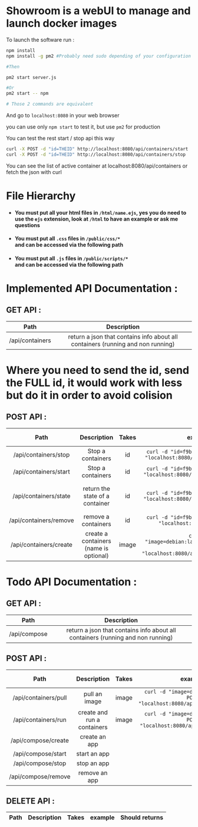 # Showroom is a webUI to manage and launch docker images
To launch the software run :

```bash
npm install
npm install -g pm2 #Probably need sudo depending of your configuration

#Then

pm2 start server.js

#Or
pm2 start -- npm

# Those 2 commands are equivalent
```
And go to `localhost:8080` in your web browser

you can use only `npm start` to test it, but use `pm2` for production

You can test the rest start / stop api this way

```bash
curl -X POST -d "id=THEID" http://localhost:8080/api/containers/start
curl -X POST -d "id=THEID" http://localhost:8080/api/containers/stop
```

You can see the list of active container at localhost:8080/api/containers
or fetch the json with curl

# File Hierarchy

* #### You must put all your html files in `/html/name.ejs`, yes you do need to use the `ejs` extension, look at `/html` to have an example or ask me questions

* #### You must put all `.css` files in `/public/css/*`<br> and can be accessed via the following path

* #### You must put all `.js` files in `/public/scripts/*`<br> and can be accessed via the following path


# Implemented API Documentation :


## GET API :

Path | Description
:-:|:-:
/api/containers|return a json that contains info about all containers (running and non running)

# Where you need to send the id, send the FULL id, it would work with less but do it in order to avoid colision

## POST API :
Path| Description | Takes | example | Should returns
:-:|:-:|:-:|:-:|:-:
/api/containers/stop | Stop a containers | id | `curl -d "id=f9bd3802cb4182" -X POST "localhost:8080/api/containers/stop"` | "stoped"
/api/containers/start | Stop a containers | id | `curl -d "id=f9bd3802cb4182" -X POST "localhost:8080/api/containers/start"`| "started"
/api/containers/state | return the state of a container| id | `curl -d "id=f9bd3802cb4182" -X POST "localhost:8080/api/containers/state"`| state {running, created ...}
/api/containers/remove | remove a containers | id | `curl -d "id=f9bd3802cb4182" -X POST "localhost:8080/api/remove"`| "done"
/api/containers/create | create a containers (name is optional) | image | `curl -d "image=debian:latest&name=thename -X POST "localhost:8080/api/containers/create"`| ID or error msg

# Todo API Documentation :


## GET API :

Path| Description
:-:|:-:
/api/compose|return a json that contains info about all containers (running and non running)

## POST API :

Path| Description | Takes | example | Should returns
:-:|:-:|:-:|:-:|:-:
/api/containers/pull | pull an image | image | `curl -d "image=debian:latest" -X POST "localhost:8080/api/containers/pull"`| "done"
/api/containers/run | create and run a containers | image | `curl -d "image=debian:latest" -X POST "localhost:8080/api/containers/run"`| "started"
/api/compose/create | create an app |<span>|<span>| "done"
/api/compose/start| start an app |<span>|<span>|"started"
/api/compose/stop| stop an app |<span>|<span>|"stoped"
/api/compose/remove | remove an app |<span>|<span>|"done"

## DELETE API :
Path| Description | Takes | example | Should returns
:-:|:-:|:-:|:-:|:-:
